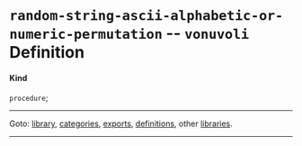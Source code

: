 

<a id='definition__vonuvoli__random-string-ascii-alphabetic-or-numeric-permutation'></a>

# `random-string-ascii-alphabetic-or-numeric-permutation` -- `vonuvoli` Definition


<a id='definition__vonuvoli__random-string-ascii-alphabetic-or-numeric-permutation__kind'></a>

#### Kind

`procedure`;

----

Goto: [library](../../vonuvoli/_index.md#library__vonuvoli), [categories](../../vonuvoli/categories/_index.md#toc__vonuvoli__categories), [exports](../../vonuvoli/exports/_index.md#toc__vonuvoli__exports), [definitions](../../vonuvoli/definitions/_index.md#toc__vonuvoli__definitions), other [libraries](../../_libraries.md#toc__libraries).

----

